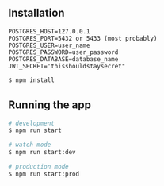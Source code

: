 ## Installation

``` Create .env file in main directory and set PostgreSQL database connection variables like:
POSTGRES_HOST=127.0.0.1
POSTGRES_PORT=5432 or 5433 (most probably)
POSTGRES_USER=user_name
POSTGRES_PASSWORD=user_password
POSTGRES_DATABASE=database_name
JWT_SECRET='thisshouldstaysecret"

```

```bash
$ npm install
```

## Running the app

```bash
# development
$ npm run start

# watch mode
$ npm run start:dev

# production mode
$ npm run start:prod
```

